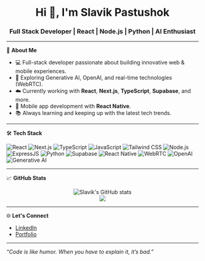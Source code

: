 <h1 align="center">Hi 👋, I'm Slavik Pastushok</h1>
<h3 align="center">Full Stack Developer | React | Node.js | Python | AI Enthusiast</h3>

---

🌟 **About Me**

- 💻 Full-stack developer passionate about building innovative web & mobile experiences.
- 🚀 Exploring Generative AI, OpenAI, and real-time technologies (WebRTC).
- ☁️ Currently working with **React**, **Next.js**, **TypeScript**, **Supabase**, and more.
- 📱 Mobile app development with **React Native**.
- 📚 Always learning and keeping up with the latest tech trends.

---

🛠️ **Tech Stack**

![React](https://img.shields.io/badge/-React-20232A?logo=react&logoColor=61DAFB)
![Next.js](https://img.shields.io/badge/-Next.js-000?logo=next.js&logoColor=fff)
![TypeScript](https://img.shields.io/badge/-TypeScript-007ACC?logo=typescript&logoColor=fff)
![JavaScript](https://img.shields.io/badge/-JavaScript-F7DF1E?logo=javascript&logoColor=000)
![Tailwind CSS](https://img.shields.io/badge/-Tailwind_CSS-38B2AC?logo=tailwind-css&logoColor=fff)
![Node.js](https://img.shields.io/badge/-Node.js-339933?logo=node.js&logoColor=fff)
![ExpressJS](https://img.shields.io/badge/-Express.js-000?logo=express&logoColor=fff)
![Python](https://img.shields.io/badge/-Python-3776AB?logo=python&logoColor=fff)
![Supabase](https://img.shields.io/badge/-Supabase-3ECF8E?logo=supabase&logoColor=fff)
![React Native](https://img.shields.io/badge/-React_Native-20232A?logo=react&logoColor=61DAFB)
![WebRTC](https://img.shields.io/badge/-WebRTC-333333?logo=webrtc&logoColor=fff)
![OpenAI](https://img.shields.io/badge/-OpenAI-412991?logo=openai&logoColor=fff)
![Generative AI](https://img.shields.io/badge/-Generative_AI-ff69b4)

---

📈 **GitHub Stats**

<p align="center">
  <img src="https://github-readme-stats.vercel.app/api?username=slavikpastushok&show_icons=true&theme=radical" alt="Slavik's GitHub stats" />
  <br/>
  <img src="https://github-readme-stats.vercel.app/api/top-langs/?username=slavikpastushok&layout=compact&theme=radical"/>
</p>

---

🌐 **Let's Connect**

- [LinkedIn](https://www.linkedin.com/in/YOUR-LINK)
- [Portfolio](https://YOUR-PORTFOLIO.com)

---

*“Code is like humor. When you have to explain it, it’s bad.”*
